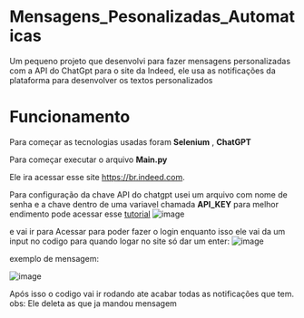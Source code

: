 # Mensagens_Pesonalizadas_Automaticas
Um pequeno projeto que desenvolvi para fazer mensagens personalizadas com a API do ChatGpt para o site da Indeed, ele usa as notificações da plataforma para desenvolver os textos personalizados 


# Funcionamento

Para começar as tecnologias usadas foram **Selenium** , **ChatGPT**

Para começar executar o arquivo **Main.py**

Ele ira acessar esse site https://br.indeed.com.

Para configuração da chave API do chatgpt usei um arquivo com nome de senha e a chave dentro de uma variavel chamada **API_KEY** para melhor endimento pode acessar esse [tutorial](https://www.hashtagtreinamentos.com/como-usar-api-do-chatgpt)
![image](https://github.com/Tiago-Alcantara/Mensagens_Pesonalizadas_Automaticas/assets/121049408/f52d601f-e2d4-4725-a6b8-23bdea1709c1)


e vai ir para Acessar para poder fazer o login enquanto isso ele vai da um input no codigo para quando logar no site só dar um enter:
![image](https://github.com/Tiago-Alcantara/Mensagens_Pesonalizadas_Automaticas/assets/121049408/a0b836e3-0669-4be5-8b60-2095c78cb300)


exemplo de mensagem:

![image](https://github.com/Tiago-Alcantara/Mensagens_Pesonalizadas_Automaticas/assets/121049408/06fc54ba-652c-43ea-82ad-e9109d9bc2a4)

Após isso o codigo vai ir rodando ate acabar todas as notificações que tem. 
obs: Ele deleta as que ja mandou mensagem 

